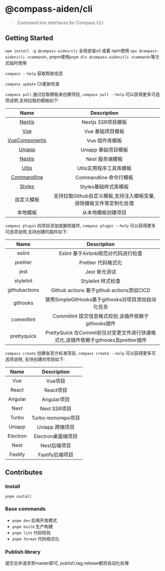 # @compass-aiden/cli

> Command line interfaces for Compass CLI

## Getting Started

`npm install -g @compass-aiden/cli` 全局安装cli 或着 npm使用 `npx @compass-aiden/cli <command>`, pnpm使用`pnpm dlx @compass-aiden/cli <command>`等方式临时使用

`compass --help` 获取帮助信息

`compass update` Cli更新检查

`compass pull` 通过拉取模板来创建项目, `compass pull --help` 可以获得更多可选项说明,支持拉取的模板如下:

|                                          Name                                          |                            Description                             |
| :------------------------------------------------------------------------------------: | :----------------------------------------------------------------: |
|         [Nextjs](https://github.com/Aiden-FE/compass-template/tree/temp/next)          |                         Nextjs SSR项目模板                         |
|           [Vue](https://github.com/Aiden-FE/compass-template/tree/temp/vue)            |                          Vue 基础项目模板                          |
| [VueComponents](https://github.com/Aiden-FE/compass-template/tree/temp/vue-components) |                           Vue 组件库模板                           |
|        [Uniapp](https://github.com/Aiden-FE/compass-template/tree/temp/uni-app)        |                        Uniapp 基础项目模板                         |
|         [Nestjs](https://github.com/Aiden-FE/compass-template/tree/temp/nest)          |                          Nest 服务端模板                           |
|         [Utils](https://github.com/Aiden-FE/compass-template/tree/temp/utils)          |                      Utils实用程序工具库模板                       |
|       [Commandline](https://github.com/Aiden-FE/compass-template/tree/temp/cli)        |                       Commandline 命令行模板                       |
|        [Styles](https://github.com/Aiden-FE/compass-template/tree/temp/styles)         |                        Styles基础样式库模板                        |
|                                       自定义模板                                       | 支持拉取Github自定义模板,支持注入模板变量,排除模板文件等定制化处理 |
|                                        本地模板                                        |                         从本地模板创建项目                         |

`compass plugin` 向项目添加或删除插件, `compass plugin --help` 可以获得更多可选项说明,支持创建的插件如下:

|     Name      |                                     Description                                     |
| :-----------: | :---------------------------------------------------------------------------------: |
|    eslint     |                         Eslint 基于Airbnb规范对代码进行检查                         |
|   prettier    |                                 Prettier 代码格式化                                 |
|     jest      |                                    Jest 单元测试                                    |
|   stylelint   |                                 Stylelint 样式检查                                  |
| githubactions |                      Github actions 基于github actions添加CICD                      |
|   githooks    |                 使用SimpleGitHooks基于githooks对项目添加自动化任务                  |
|  commitlint   |                Commitlint 提交信息格式校验,该插件依赖于githooks插件                 |
|  prettyquick  | PrettyQuick 在Commit前仅对变更文件进行快速格式化,该插件依赖于githooks及prettier插件 |

`compass create` 创建各官方标准项目, `compass create --help` 可以获得更多可选项说明, 支持创建的项目如下:

|   Name   |    Description     |
| :------: | :----------------: |
|   Vue    |      Vue项目       |
|  React   |     React项目      |
| Angular  |    Angular项目     |
|   Next   |    Next SSR项目    |
|  Turbo   | Turbo monorepo项目 |
|  Uniapp  |  Uniapp 跨端项目   |
| Electron | Electron桌面端项目 |
|   Nest   |    Nest后端项目    |
| Fastify  |  Fastify后端项目   |

## Contributes

### Install

`pnpm install`

### Base commands

- `pnpm dev` 启用开发模式
- `pnpm build` 生产构建
- `pnpm lint` 代码校验
- `pnpm format` 代码格式化

### Publish library

提交合并请求至master即可, publish,tag,release都将自动化处理
